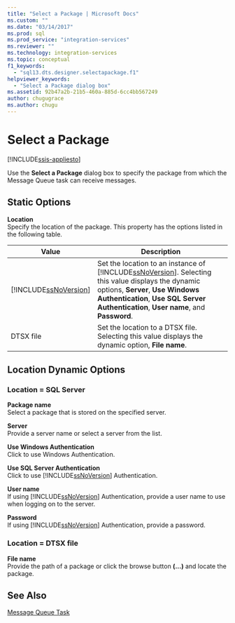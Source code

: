 ```yaml
---
title: "Select a Package | Microsoft Docs"
ms.custom: ""
ms.date: "03/14/2017"
ms.prod: sql
ms.prod_service: "integration-services"
ms.reviewer: ""
ms.technology: integration-services
ms.topic: conceptual
f1_keywords: 
  - "sql13.dts.designer.selectapackage.f1"
helpviewer_keywords: 
  - "Select a Package dialog box"
ms.assetid: 92b47a2b-21b5-460a-885d-6cc4bb567249
author: chugugrace
ms.author: chugu
---
```

# Select a Package

[!INCLUDE[ssis-appliesto](../../includes/ssis-appliesto-ssvrpluslinux-asdb-asdw-xxx.md)]


  Use the **Select a Package** dialog box to specify the package from which the Message Queue task can receive messages.  
  
## Static Options  
 **Location**  
 Specify the location of the package. This property has the options listed in the following table.  
  
|Value|Description|  
|-----------|-----------------|  
|[!INCLUDE[ssNoVersion](../../includes/ssnoversion-md.md)]|Set the location to an instance of [!INCLUDE[ssNoVersion](../../includes/ssnoversion-md.md)]. Selecting this value displays the dynamic options, **Server**, **Use Windows Authentication**, **Use SQL Server Authentication**, **User name**, and **Password**.|  
|DTSX file|Set the location to a DTSX file. Selecting this value displays the dynamic option, **File name**.|  
  
## Location Dynamic Options  
  
### Location = SQL Server  
 **Package name**  
 Select a package that is stored on the specified server.  
  
 **Server**  
 Provide a server name or select a server from the list.  
  
 **Use Windows Authentication**  
 Click to use Windows Authentication.  
  
 **Use SQL Server Authentication**  
 Click to use [!INCLUDE[ssNoVersion](../../includes/ssnoversion-md.md)] Authentication.  
  
 **User name**  
 If using [!INCLUDE[ssNoVersion](../../includes/ssnoversion-md.md)] Authentication, provide a user name to use when logging on to the server.  
  
 **Password**  
 If using [!INCLUDE[ssNoVersion](../../includes/ssnoversion-md.md)] Authentication, provide a password.  
  
### Location = DTSX file  
 **File name**  
 Provide the path of a package or click the browse button **(...)** and locate the package.  
  
## See Also  
 [Message Queue Task](../../integration-services/control-flow/message-queue-task.md)  
  
  
